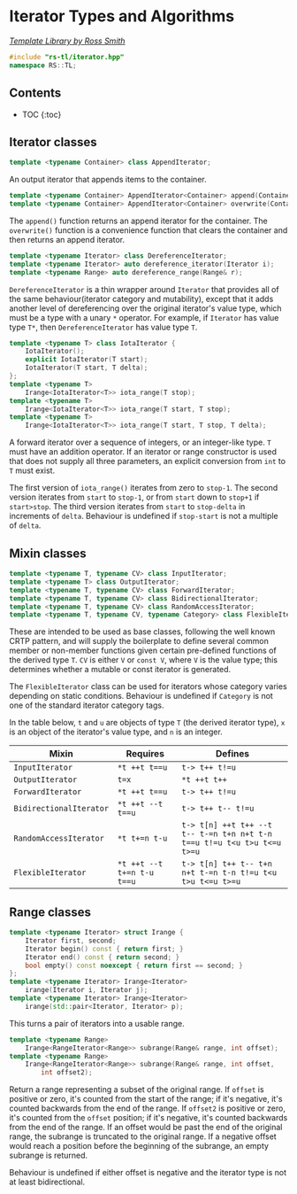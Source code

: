 # Iterator Types and Algorithms

_[Template Library by Ross Smith](index.html)_

```c++
#include "rs-tl/iterator.hpp"
namespace RS::TL;
```

## Contents

* TOC
{:toc}

## Iterator classes

```c++
template <typename Container> class AppendIterator;
```

An output iterator that appends items to the container.

```c++
template <typename Container> AppendIterator<Container> append(Container& c);
template <typename Container> AppendIterator<Container> overwrite(Container& c);
```

The `append()` function returns an append iterator for the container. The
`overwrite()` function is a convenience function that clears the container
and then returns an append iterator.

```c++
template <typename Iterator> class DereferenceIterator;
template <typename Iterator> auto dereference_iterator(Iterator i);
template <typename Range> auto dereference_range(Range& r);
```

`DereferenceIterator` is a thin wrapper around `Iterator` that provides all of
the same behaviour(iterator category and mutability), except that it adds
another level of dereferencing over the original iterator's value type, which
must be a type with a unary `*` operator. For example, if `Iterator` has
value type `T*`, then `DereferenceIterator` has value type `T`.

```c++
template <typename T> class IotaIterator {
    IotaIterator();
    explicit IotaIterator(T start);
    IotaIterator(T start, T delta);
};
template <typename T>
    Irange<IotaIterator<T>> iota_range(T stop);
template <typename T>
    Irange<IotaIterator<T>> iota_range(T start, T stop);
template <typename T>
    Irange<IotaIterator<T>> iota_range(T start, T stop, T delta);
```

A forward iterator over a sequence of integers, or an integer-like type. `T`
must have an addition operator. If an iterator or range constructor is used
that does not supply all three parameters, an explicit conversion from `int`
to `T` must exist.

The first version of `iota_range()` iterates from zero to `stop-1`. The second
version iterates from `start` to `stop-1`, or from `start` down to `stop+1`
if `start>stop`. The third version iterates from `start` to `stop-delta` in
increments of `delta`. Behaviour is undefined if `stop-start` is not a
multiple of `delta`.

## Mixin classes

```c++
template <typename T, typename CV> class InputIterator;
template <typename T> class OutputIterator;
template <typename T, typename CV> class ForwardIterator;
template <typename T, typename CV> class BidirectionalIterator;
template <typename T, typename CV> class RandomAccessIterator;
template <typename T, typename CV, typename Category> class FlexibleIterator:

```

These are intended to be used as base classes, following the well known CRTP
pattern, and will supply the boilerplate to define several common member or
non-member functions given certain pre-defined functions of the derived type
`T`. `CV` is either `V` or `const V`, where `V` is the value type; this
determines whether a mutable or const iterator is generated.

The `FlexibleIterator` class can be used for iterators whose category varies
depending on static conditions. Behaviour is undefined if `Category` is not
one of the standard iterator category tags.

In the table below, `t` and `u` are objects of type `T` (the derived iterator
type), `x` is an object of the iterator's value type, and `n` is an integer.

| Mixin                    | Requires                    | Defines                                                                  |
| -----                    | --------                    | -------                                                                  |
| `InputIterator`          | `*t ++t t==u`               | `t-> t++ t!=u`                                                           |
| `OutputIterator`         | `t=x`                       | `*t ++t t++`                                                             |
| `ForwardIterator`        | `*t ++t t==u`               | `t-> t++ t!=u`                                                           |
| `BidirectionalIterator`  | `*t ++t --t t==u`           | `t-> t++ t-- t!=u`                                                       |
| `RandomAccessIterator`   | `*t t+=n t-u`               | `t-> t[n] ++t t++ --t t-- t-=n t+n n+t t-n t==u t!=u t<u t>u t<=u t>=u`  |
| `FlexibleIterator`       | `*t ++t --t t+=n t-u t==u`  | `t-> t[n] t++ t-- t+n n+t t-=n t-n t!=u t<u t>u t<=u t>=u`               |

## Range classes

```c++
template <typename Iterator> struct Irange {
    Iterator first, second;
    Iterator begin() const { return first; }
    Iterator end() const { return second; }
    bool empty() const noexcept { return first == second; }
};
template <typename Iterator> Irange<Iterator>
    irange(Iterator i, Iterator j);
template <typename Iterator> Irange<Iterator>
    irange(std::pair<Iterator, Iterator> p);
```

This turns a pair of iterators into a usable range.

```c++
template <typename Range>
    Irange<RangeIterator<Range>> subrange(Range& range, int offset);
template <typename Range>
    Irange<RangeIterator<Range>> subrange(Range& range, int offset,
        int offset2);
```

Return a range representing a subset of the original range. If `offset` is
positive or zero, it's counted from the start of the range; if it's negative,
it's counted backwards from the end of the range. If `offset2` is positive or
zero, it's counted from the `offset` position; if it's negative, it's counted
backwards from the end of the range. If an offset would be past the end of
the original range, the subrange is truncated to the original range. If a
negative offset would reach a position before the beginning of the subrange,
an empty subrange is returned.

Behaviour is undefined if either offset is negative and the iterator type is
not at least bidirectional.
